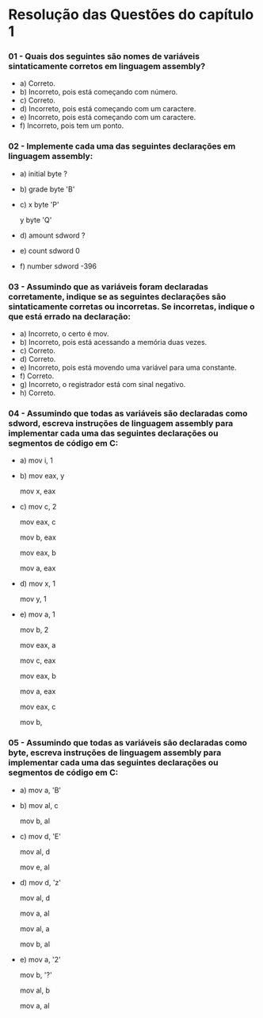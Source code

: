 # Resolução das Questões do capítulo 1

### 01 - Quais dos seguintes são nomes de variáveis sintaticamente corretos em linguagem assembly?

- a) Correto.
- b) Incorreto, pois está começando com número.
- c) Correto.
- d) Incorreto, pois está começando com um caractere.
- e) Incorreto, pois está começando com um caractere.
- f) Incorreto, pois tem um ponto.

### 02 - Implemente cada uma das seguintes declarações em linguagem assembly:

- a) initial byte ?
- b) grade byte 'B'
- c) x byte 'P'

     y byte 'Q'
- d) amount sdword ?
- e) count sdword 0
- f) number sdword -396

### 03 - Assumindo que as variáveis foram declaradas corretamente, indique se as seguintes declarações são sintaticamente corretas ou incorretas. Se incorretas, indique o que está errado na declaração:

- a) Incorreto, o certo é mov.
- b) Incorreto, pois está acessando a memória duas vezes.
- c) Correto.
- d) Correto.
- e) Incorreto, pois está movendo uma variável para uma constante.
- f) Correto.
- g) Incorreto, o registrador está com sinal negativo.
- h) Correto.

### 04 - Assumindo que todas as variáveis são declaradas como sdword, escreva instruções de linguagem assembly para implementar cada uma das seguintes declarações ou segmentos de código em C:

- a) mov i, 1

- b) mov eax, y

     mov x, eax

- c) mov c, 2

     mov eax, c

     mov b, eax

     mov eax, b

     mov a, eax

- d) mov x, 1

     mov y, 1

- e) mov a, 1

     mov b, 2

     mov eax, a

     mov c, eax

     mov eax, b

     mov a, eax

     mov eax, c

     mov b, 

### 05 - Assumindo que todas as variáveis são declaradas como byte, escreva instruções de linguagem assembly para implementar cada uma das seguintes declarações ou segmentos de código em C:

- a) mov a, 'B'

- b) mov al, c

     mov b, al

- c) mov d, 'E'

     mov al, d

     mov e, al

- d) mov d, 'z'

     mov al, d

     mov a, al

     mov al, a

     mov b, al

- e) mov a, '2'

     mov b, '?'

     mov al, b

     mov a, al